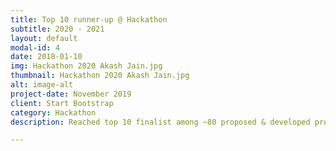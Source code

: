 ```yaml
---
title: Top 10 runner-up @ Hackathon
subtitle: 2020 - 2021
layout: default
modal-id: 4
date: 2018-01-10
img: Hackathon 2020 Akash Jain.jpg
thumbnail: Hackathon 2020 Akash Jain.jpg
alt: image-alt
project-date: November 2019
client: Start Bootstrap
category: Hackathon
description: Reached top 10 finalist among ~80 proposed & developed projects(POC) held at Samsung-Delhi in the year 2020-2021

---
```

